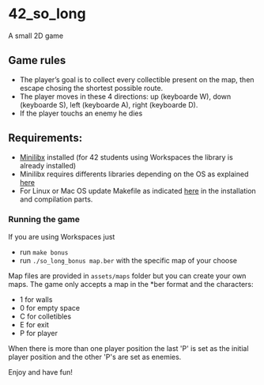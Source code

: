 # 42_so_long

A small 2D game

## Game rules

* The player’s goal is to collect every collectible present on the map, then escape chosing the shortest possible route.
* The player moves in these 4 directions: up (keyboarde W), down (keyboarde S), left (keyboarde A), right (keyboarde D).
* If the player touchs an enemy he dies

## Requirements:
* [Minilibx](https://github.com/42sp/minilibx-linux) installed (for 42 students using Workspaces the library is already installed)
* Minilibx requires differents libraries depending on the OS as explained [here](https://harm-smits.github.io/42docs/libs/minilibx/getting_started.html)
* For Linux or Mac OS update Makefile as indicated [here](https://harm-smits.github.io/42docs/libs/minilibx/getting_started.html) in the installation and compilation parts.

### Running the game

If you are using Workspaces just
* run ```make bonus```
* run ```./so_long_bonus map.ber``` with the specific map of your choose

Map files are provided in ``assets/maps`` folder but you can create your own maps. 
The game only accepts a map in the \*ber format and the characters:
* 1 for walls
* 0 for empty space
* C for colletibles
* E for exit
* P for player

When there is more than one player position the last 'P' is set as the initial player position and the other 'P's are set as enemies.

Enjoy and have fun!
